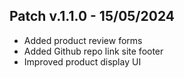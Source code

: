 ## Patch v.1.1.0 - 15/05/2024

- Added product review forms
- Added Github repo link site footer
- Improved product display UI
